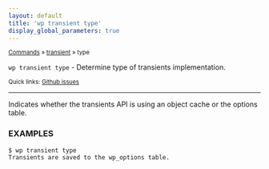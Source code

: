 ```yaml
---
layout: default
title: 'wp transient type'
display_global_parameters: true
---
```


<small>[Commands](/commands/) &raquo; [transient](/commands/transient/) &raquo; type</small>

`wp transient type` - Determine type of transients implementation.

<small>Quick links: <a href="https://github.com/wp-cli/wp-cli/issues?q=is%3Aopen+label%3Acommand%3Atransient-type+sort%3Aupdated-desc">Github issues</a></small>

<hr />

Indicates whether the transients API is using an object cache or the
options table.

### EXAMPLES

    $ wp transient type
    Transients are saved to the wp_options table.



